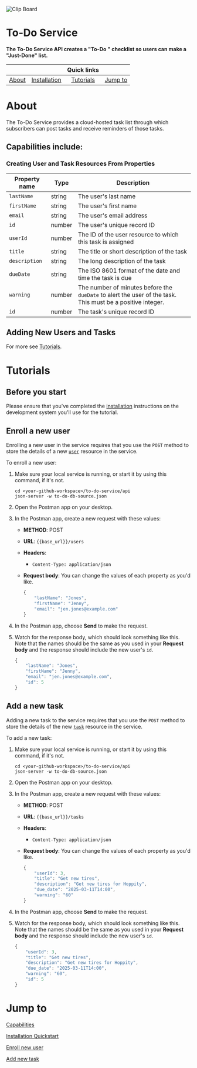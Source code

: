 ![Clip Board](https://publicdomainvectors.org/photos/mono-kdeprint-report.png)
# To-Do Service

**The To-Do Service API creates a "To-Do
" checklist so users can make a "Just-Done" list.**


|   |           |   **Quick links**         |           |
|:-----------------:|:---------:|:---------:|:---------:|
| [About](#about)  | [Installation](https://github.com/UWC2-APIDOC/to-do-service-au25/blob/main/docs/before-you-start-a-tutorial.md) | [Tutorials](#tutorials) | [Jump to](#jump-to) |

# About
The To-Do Service provides a cloud-hosted task list through which subscribers can post tasks and receive reminders of those tasks.

## Capabilities include:
### Creating User and Task Resources From Properties
| Property name | Type | Description |
|---------------|------|-------------|
| `lastName` | string | The user's last name |
| `firstName` | string | The user's first name |
| `email` | string | The user's email address |
| `id` | number | The user's unique record ID |
| `userId` | number | The ID of the user resource to which this task is assigned |
| `title` | string | The title or short description of the task |
| `description` | string | The long description of the task |
| `dueDate` | string | The ISO 8601 format of the date and time the task is due |
| `warning` | number | The number of minutes before the `dueDate` to alert the user of the task. This must be a positive integer. |
| `id` | number | The task's unique record ID |

## Adding New Users and Tasks
For more see [Tutorials](#tutorials).


# Tutorials
## Before you start

Please ensure that you've completed the [installation](../before-you-start-a-tutorial.md) instructions on the development system you'll use for the tutorial.

## Enroll a new user

Enrolling a new user in the service requires that you use the `POST` method to store the details of a new [`user`](../api/user.md) resource in the service.

To enroll a new user:

1. Make sure your local service is running, or start it by using this command, if it's not.

    ```shell
    cd <your-github-workspace>/to-do-service/api
    json-server -w to-do-db-source.json
    ```

2. Open the Postman app on your desktop.
3. In the Postman app, create a new request with these values:
    * **METHOD**: POST
    * **URL**: `{{base_url}}/users`
    * **Headers**:
        * `Content-Type: application/json`
    * **Request body**:
        You can change the values of each property as you'd like.

        ```js
        {
            "lastName": "Jones",
            "firstName": "Jenny",
            "email": "jen.jones@example.com"
        }
        ```

4. In the Postman app, choose **Send** to make the request.
5. Watch for the response body, which should look something like this. Note that the names should be the same as you used in your **Request body** and the response should include the new user's `id`.

    ```js
    {
        "lastName": "Jones",
        "firstName": "Jenny",
        "email": "jen.jones@example.com",
        "id": 5
    }
    ```

## Add a new task

Adding a new task to the service requires that you use the `POST` method to store the details of the new [`task`](../api/task.md) resource in the service.

To add a new task:

1. Make sure your local service is running, or start it by using this command, if it's not.

    ```shell
    cd <your-github-workspace>/to-do-service/api
    json-server -w to-do-db-source.json
    ```

1. Open the Postman app on your desktop.
1. In the Postman app, create a new request with these values:
    * **METHOD**: POST
    * **URL**: `{{base_url}}/tasks`
    * **Headers**:
        * `Content-Type: application/json`
    * **Request body**:
        You can change the values of each property as you'd like.

        ```js
        {
            "userId": 3,
            "title": "Get new tires",
            "description": "Get new tires for Hoppity",
            "due_date": "2025-03-11T14:00",
            "warning": "60"
        }
        ```

1. In the Postman app, choose **Send** to make the request.
1. Watch for the response body, which should look something like this. Note that the names should be the same as you used in your **Request body** and the response should include the new user's `id`.

    ```js
    {
        "userId": 3,
        "title": "Get new tires",
        "description": "Get new tires for Hoppity",
        "due_date": "2025-03-11T14:00",
        "warning": "60",
        "id": 5
    }
# Jump to
[Capabilities](#capabilities-include)

[Installation Quickstart](https://github.com/UWC2-APIDOC/to-do-service-au25/blob/main/docs/before-you-start-a-tutorial.md)

[Enroll new user](#enroll-a-new-user)

[Add new task](#add-a-new-task)
